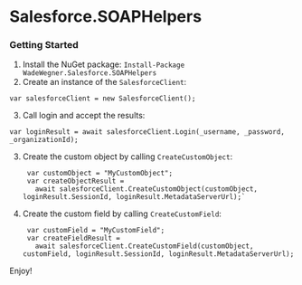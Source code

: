 # Salesforce.SOAPHelpers

### Getting Started

1. Install the NuGet package: `Install-Package WadeWegner.Salesforce.SOAPHelpers`
2. Create an instance of the `SalesforceClient`:

  `var salesforceClient = new SalesforceClient();`

3. Call login and accept the results:

  `var loginResult = await salesforceClient.Login(_username, _password, _organizationId);`

3. Create the custom object by calling `CreateCustomObject`:

        var customObject = "MyCustomObject";
        var createObjectResult =
          await salesforceClient.CreateCustomObject(customObject, loginResult.SessionId, loginResult.MetadataServerUrl);`

4. Create the custom field by calling `CreateCustomField`:

        var customField = "MyCustomField";
        var createFieldResult =
          await salesforceClient.CreateCustomField(customObject, customField, loginResult.SessionId, loginResult.MetadataServerUrl);

Enjoy!
